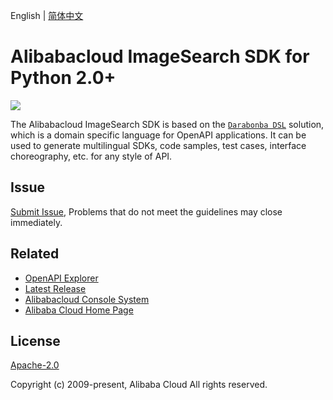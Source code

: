 English | [简体中文](/README-CN.md)


# Alibabacloud ImageSearch SDK for Python 2.0+

![](https://aliyunsdk-pages.alicdn.com/icons/AlibabaCloud.svg)

The Alibabacloud ImageSearch SDK is based on the [`Darabonba DSL`](https://github.com/aliyun/darabonba) solution, which is a domain specific language for OpenAPI applications. It can be used to generate multilingual SDKs, code samples, test cases, interface choreography, etc. for any style of API.

## Issue

[Submit Issue](https://github.com/alibabacloud-sdk-swift/alibabacloud-sdk/issues/new/choose), Problems that do not meet the guidelines may close immediately.


## Related

* [OpenAPI Explorer][open-api]
* [Latest Release][latest-release]
* [Alibabacloud Console System][console]
* [Alibaba Cloud Home Page][aliyun]

## License

[Apache-2.0](/LICENSE.md)

Copyright (c) 2009-present, Alibaba Cloud All rights reserved.

[open-api]: https://api.aliyun.com
[latest-release]: https://github.com/alibabacloud-sdk-swift/alibabacloud-sdk/releases
[console]: https://home.console.aliyun.com
[aliyun]: https://www.aliyun.com
